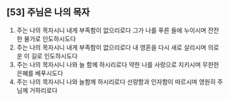 ## [53] 주님은 나의 목자

1) 주는 나의 목자시니 내게 부족함이 없으리로다 그가 나를 푸른 들에 누이시며 잔잔한 물가로 인도하시도다
2) 주는 나의 목자시니 내게 부족함이 없으리로다 내 영혼을 다시 새로 살리시며 의로운 이 길로 인도하시도다
3) 주는 나의 목자시니 나와 늘 함께 하시리로다 약한 나를 사랑으로 지키시며 무한한 은혜를 베푸시도다
4) 주는 나의 목자시니 나와 늘함께 하시리로다 선량함과 인자함이 따르시며 영원히 주님께 거하리로다
